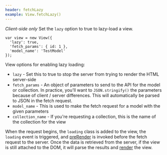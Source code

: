 ```yaml
---
header: fetchLazy
example: View.fetchLazy()
---
```


*Client-side only* Set the `lazy` option to true to lazy-load a view.

<pre><code>var view = new View({
  'lazy': true,
  'fetch_params': { id: 1 },
  'model_name': 'TestModel'
});</code></pre>

View options for enabling lazy loading:

- `lazy` - Set this to true to stop the server from trying to render the HTML server-side
- `fetch_params` - An object of parameters to send to the API for the model or collection. In practice, you'll want to `JSON.stringify()` the parameters because of client / server differences.  This will automatically be parsed to JSON in the fetch request.
- `model_name` - This is used to make the fetch request for a model with the given parameters
- `collection_name` - If you're requesting a collection, this is the name of the collection for the view

When the request begins, the `loading` class is added to the view, the `loading` event is triggered, and [preRender](#preRender) is invoked before the fetch request to the server.  Once the data is retrieved from the server, if the view is still attached to the DOM, it will parse the results and [render](#render) the view.
